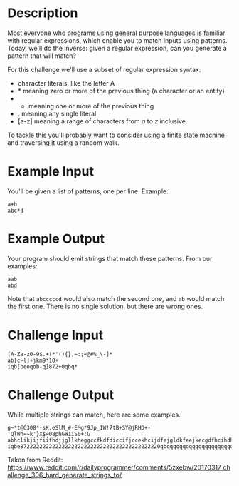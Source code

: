 # Description

Most everyone who programs using general purpose languages is familiar with regular expressions, which enable you to match inputs using patterns. Today, we'll do the inverse: given a regular expression, can you generate a pattern that will match?

For this challenge we'll use a subset of regular expression syntax:

- character literals, like the letter A
- \* meaning zero or more of the previous thing (a character or an entity)
- + meaning one or more of the previous thing 
- . meaning any single literal
- [a-z] meaning a range of characters from *a* to *z* inclusive

To tackle this you'll probably want to consider using a finite state machine and traversing it using a random walk.  

# Example Input

You'll be given a list of patterns, one per line. Example:

	a+b
	abc*d

# Example Output

Your program should emit strings that match these patterns. From our examples:

	aab
	abd

Note that `abcccccd` would also match the second one, and `ab` would match the first one. There is no single solution, but there are wrong ones. 

# Challenge Input

	[A-Za-z0-9$.+!*'(){},~:;=@#%_\-]*
	ab[c-l]+jkm9*10+
	iqb[beoqob-q]872+0qbq*

# Challenge Output

While multiple strings can match, here are some examples.

	g~*t@C308*-sK.eSlM_#-EMg*9Jp_1W!7tB+SY@jRHD+-'QlWh=~k'}X$=08phGW1iS0+:G
	abhclikjijfiifhdjjgllkheggccfkdfdiccifjccekhcijdfejgldkfeejkecgdfhcihdhilcjigchdhdljdjkm9999910000
	iqbe87222222222222222222222222222222222222222220qbqqqqqqqqqqqqqqqqqqqqqqqqq


Taken from Reddit: https://www.reddit.com/r/dailyprogrammer/comments/5zxebw/20170317_challenge_306_hard_generate_strings_to/